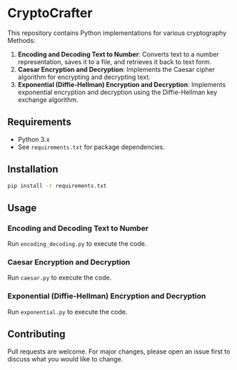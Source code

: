 # CryptoCrafter
This repository contains Python implementations for various cryptography Methods:

1. **Encoding and Decoding Text to Number**: Converts text to a number representation, saves it to a file, and retrieves it back to text form.
2. **Caesar Encryption and Decryption**: Implements the Caesar cipher algorithm for encrypting and decrypting text.
3. **Exponential (Diffie-Hellman) Encryption and Decryption**: Implements exponential encryption and decryption using the Diffie-Hellman key exchange algorithm.

## Requirements
- Python 3.x
- See `requirements.txt` for package dependencies.

## Installation
```bash
pip install -r requirements.txt
```

## Usage
### Encoding and Decoding Text to Number
Run `encoding_decoding.py` to execute the code.

### Caesar Encryption and Decryption
Run `caesar.py` to execute the code.

### Exponential (Diffie-Hellman) Encryption and Decryption
Run `exponential.py` to execute the code.

## Contributing
Pull requests are welcome. For major changes, please open an issue first to discuss what you would like to change.

